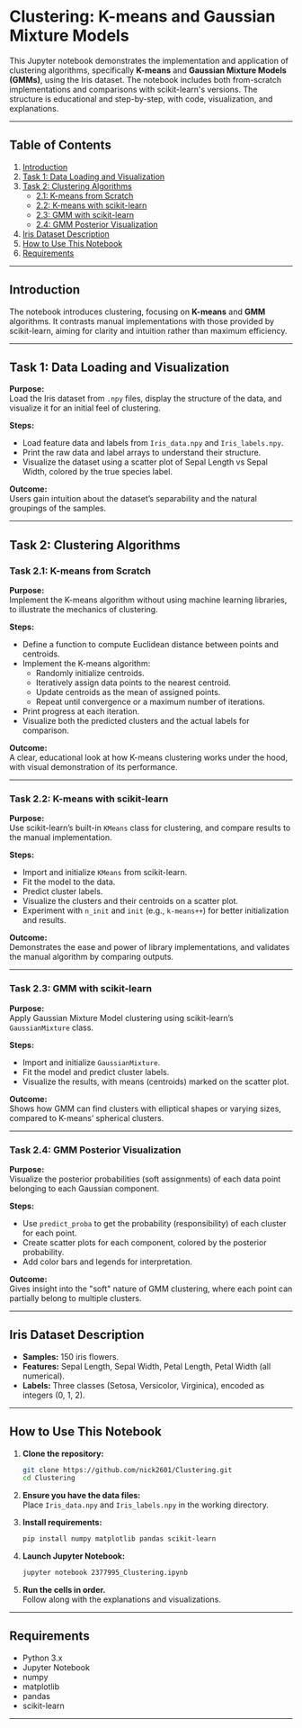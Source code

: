 # Clustering: K-means and Gaussian Mixture Models

This Jupyter notebook demonstrates the implementation and application of clustering algorithms, specifically **K-means** and **Gaussian Mixture Models (GMMs)**, using the Iris dataset. The notebook includes both from-scratch implementations and comparisons with scikit-learn's versions. The structure is educational and step-by-step, with code, visualization, and explanations.

---

## Table of Contents

1. [Introduction](#introduction)
2. [Task 1: Data Loading and Visualization](#task-1-data-loading-and-visualization)
3. [Task 2: Clustering Algorithms](#task-2-clustering-algorithms)
   - [2.1: K-means from Scratch](#task-21-k-means-from-scratch)
   - [2.2: K-means with scikit-learn](#task-22-k-means-with-scikit-learn)
   - [2.3: GMM with scikit-learn](#task-23-gmm-with-scikit-learn)
   - [2.4: GMM Posterior Visualization](#task-24-gmm-posterior-visualization)
4. [Iris Dataset Description](#iris-dataset-description)
5. [How to Use This Notebook](#how-to-use-this-notebook)
6. [Requirements](#requirements)

---

## Introduction

The notebook introduces clustering, focusing on **K-means** and **GMM** algorithms. It contrasts manual implementations with those provided by scikit-learn, aiming for clarity and intuition rather than maximum efficiency.

---

## Task 1: Data Loading and Visualization

**Purpose:**  
Load the Iris dataset from `.npy` files, display the structure of the data, and visualize it for an initial feel of clustering.

**Steps:**
- Load feature data and labels from `Iris_data.npy` and `Iris_labels.npy`.
- Print the raw data and label arrays to understand their structure.
- Visualize the dataset using a scatter plot of Sepal Length vs Sepal Width, colored by the true species label.

**Outcome:**  
Users gain intuition about the dataset’s separability and the natural groupings of the samples.

---

## Task 2: Clustering Algorithms

### Task 2.1: K-means from Scratch

**Purpose:**  
Implement the K-means algorithm without using machine learning libraries, to illustrate the mechanics of clustering.

**Steps:**
- Define a function to compute Euclidean distance between points and centroids.
- Implement the K-means algorithm:
  - Randomly initialize centroids.
  - Iteratively assign data points to the nearest centroid.
  - Update centroids as the mean of assigned points.
  - Repeat until convergence or a maximum number of iterations.
- Print progress at each iteration.
- Visualize both the predicted clusters and the actual labels for comparison.

**Outcome:**  
A clear, educational look at how K-means clustering works under the hood, with visual demonstration of its performance.

---

### Task 2.2: K-means with scikit-learn

**Purpose:**  
Use scikit-learn’s built-in `KMeans` class for clustering, and compare results to the manual implementation.

**Steps:**
- Import and initialize `KMeans` from scikit-learn.
- Fit the model to the data.
- Predict cluster labels.
- Visualize the clusters and their centroids on a scatter plot.
- Experiment with `n_init` and `init` (e.g., `k-means++`) for better initialization and results.

**Outcome:**  
Demonstrates the ease and power of library implementations, and validates the manual algorithm by comparing outputs.

---

### Task 2.3: GMM with scikit-learn

**Purpose:**  
Apply Gaussian Mixture Model clustering using scikit-learn’s `GaussianMixture` class.

**Steps:**
- Import and initialize `GaussianMixture`.
- Fit the model and predict cluster labels.
- Visualize the results, with means (centroids) marked on the scatter plot.

**Outcome:**  
Shows how GMM can find clusters with elliptical shapes or varying sizes, compared to K-means’ spherical clusters.

---

### Task 2.4: GMM Posterior Visualization

**Purpose:**  
Visualize the posterior probabilities (soft assignments) of each data point belonging to each Gaussian component.

**Steps:**
- Use `predict_proba` to get the probability (responsibility) of each cluster for each point.
- Create scatter plots for each component, colored by the posterior probability.
- Add color bars and legends for interpretation.

**Outcome:**  
Gives insight into the "soft" nature of GMM clustering, where each point can partially belong to multiple clusters.

---

## Iris Dataset Description

- **Samples:** 150 iris flowers.
- **Features:** Sepal Length, Sepal Width, Petal Length, Petal Width (all numerical).
- **Labels:** Three classes (Setosa, Versicolor, Virginica), encoded as integers (0, 1, 2).

---

## How to Use This Notebook

1. **Clone the repository:**  
   ```bash
   git clone https://github.com/nick2601/Clustering.git
   cd Clustering
   ```

2. **Ensure you have the data files:**  
   Place `Iris_data.npy` and `Iris_labels.npy` in the working directory.

3. **Install requirements:**  
   ```bash
   pip install numpy matplotlib pandas scikit-learn
   ```

4. **Launch Jupyter Notebook:**  
   ```bash
   jupyter notebook 2377995_Clustering.ipynb
   ```

5. **Run the cells in order.**  
   Follow along with the explanations and visualizations.

---

## Requirements

- Python 3.x
- Jupyter Notebook
- numpy
- matplotlib
- pandas
- scikit-learn

---
